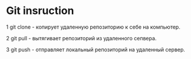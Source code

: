 # Git insruction

1 git clone - копирует удаленную репозиторию к себе на компьютер.

2 git pull - вытягивает репозиторий из удаленного сепвера.

3 git push - отправляет локальный репозиторий на удаленный сервер.
